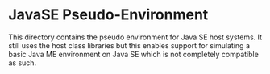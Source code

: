 # JavaSE Pseudo-Environment

This directory contains the pseudo environment for Java SE host systems. It
still uses the host class libraries but this enables support for simulating a
basic Java ME environment on Java SE which is not completely compatible as
such.

